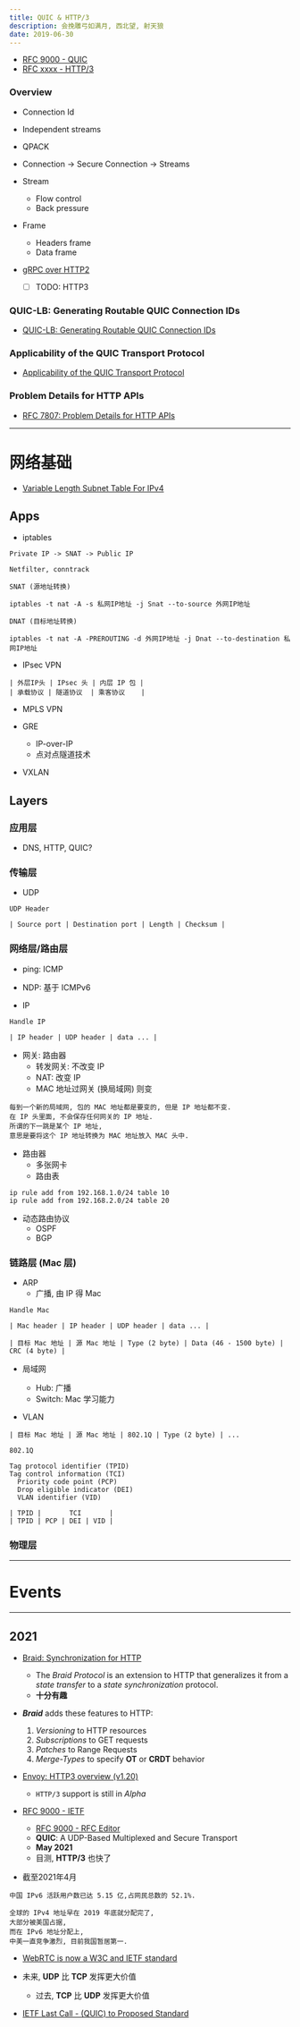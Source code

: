 ```yaml
---
title: QUIC & HTTP/3
description: 会挽雕弓如满月, 西北望, 射天狼
date: 2019-06-30
---
```


* [RFC 9000 - QUIC](https://www.rfc-editor.org/rfc/rfc9000)
* [RFC xxxx - HTTP/3]()

### Overview

* Connection Id
* Independent streams

* QPACK
* Connection -> Secure Connection -> Streams
* Stream
  - Flow control
  - Back pressure

* Frame
  - Headers frame
  - Data frame

* [gRPC over HTTP2](https://github.com/grpc/grpc/blob/master/doc/PROTOCOL-HTTP2.md)
  - [ ] TODO: HTTP3

### QUIC-LB: Generating Routable QUIC Connection IDs

* [QUIC-LB: Generating Routable QUIC Connection IDs](https://quicwg.org/load-balancers/draft-ietf-quic-load-balancers.html)

### Applicability of the QUIC Transport Protocol

* [Applicability of the QUIC Transport Protocol](https://quicwg.org/ops-drafts/draft-ietf-quic-applicability.html)

### Problem Details for HTTP APIs

* [RFC 7807: Problem Details for HTTP APIs](https://datatracker.ietf.org/doc/html/rfc7807)

------------------

# 网络基础

* [Variable Length Subnet Table For IPv4](https://datatracker.ietf.org/doc/html/rfc1878)

## Apps

* iptables

```
Private IP -> SNAT -> Public IP

Netfilter, conntrack

SNAT (源地址转换)

iptables -t nat -A -s 私网IP地址 -j Snat --to-source 外网IP地址

DNAT (目标地址转换)

iptables -t nat -A -PREROUTING -d 外网IP地址 -j Dnat --to-destination 私网IP地址
```

* IPsec VPN

```
| 外层IP头 | IPsec 头 | 内层 IP 包 |
| 承载协议 | 隧道协议  | 乘客协议    |
```

* MPLS VPN

* GRE
  - IP-over-IP
  - 点对点隧道技术

* VXLAN

## Layers

### 应用层

* DNS, HTTP, QUIC?

### 传输层

* UDP

```
UDP Header

| Source port | Destination port | Length | Checksum |
```

### 网络层/路由层

* ping: ICMP
* NDP: 基于 ICMPv6

* IP

```
Handle IP

| IP header | UDP header | data ... |
```

* 网关: 路由器
  - 转发网关: 不改变 IP
  - NAT: 改变 IP
  - MAC 地址过网关 (换局域网) 则变

```
每到一个新的局域网, 包的 MAC 地址都是要变的, 但是 IP 地址都不变.
在 IP 头里面, 不会保存任何网关的 IP 地址.
所谓的下一跳是某个 IP 地址,
意思是要将这个 IP 地址转换为 MAC 地址放入 MAC 头中.
```

* 路由器
  - 多张网卡
  - 路由表

```
ip rule add from 192.168.1.0/24 table 10
ip rule add from 192.168.2.0/24 table 20
```

* 动态路由协议
  - OSPF
  - BGP

### 链路层 (Mac 层)

* ARP
  - 广播, 由 IP 得 Mac

```
Handle Mac

| Mac header | IP header | UDP header | data ... |

| 目标 Mac 地址 | 源 Mac 地址 | Type (2 byte) | Data (46 - 1500 byte) | CRC (4 byte) |
```

* 局域网
  - Hub: 广播
  - Switch: Mac 学习能力

* VLAN

```
| 目标 Mac 地址 | 源 Mac 地址 | 802.1Q | Type (2 byte) | ...

802.1Q

Tag protocol identifier (TPID)
Tag control information (TCI)
  Priority code point (PCP)
  Drop eligible indicator (DEI)
  VLAN identifier (VID)

| TPID |       TCI       |
| TPID | PCP | DEI | VID |
```

### 物理层

------------------

# Events

------------------

## 2021

* [Braid: Synchronization for HTTP](https://braid.org)
  - The *Braid Protocol* is an extension to HTTP that
    generalizes it from a *state transfer*
    to a *state synchronization* protocol.
  - **十分有趣**

* ***Braid*** adds these features to HTTP:
  1. *Versioning* to HTTP resources
  2. *Subscriptions* to GET requests
  3. *Patches* to Range Requests
  4. *Merge-Types* to specify **OT** or **CRDT** behavior

* [Envoy: HTTP3 overview (v1.20)](https://www.envoyproxy.io/docs/envoy/latest/intro/arch_overview/http/http3)
  - `HTTP/3` support is still in *Alpha*

* [RFC 9000 - IETF](https://datatracker.ietf.org/doc/html/rfc9000)
  - [RFC 9000 - RFC Editor](https://www.rfc-editor.org/rfc/rfc9000)
  - **QUIC**: A UDP-Based Multiplexed and Secure Transport
  - **May 2021**
  - 目测, **HTTP/3** 也快了

* 截至2021年4月

```
中国 IPv6 活跃用户数已达 5.15 亿,占网民总数的 52.1%.

全球的 IPv4 地址早在 2019 年底就分配完了,
大部分被美国占据,
而在 IPv6 地址分配上,
中美一直竞争激烈, 目前我国暂居第一.
```

* [WebRTC is now a W3C and IETF standard](https://web.dev/webrtc-standard-announcement/)

* 未来, **UDP** 比 **TCP** 发挥更大价值
  - 过去, **TCP** 比 **UDP** 发挥更大价值

* [IETF Last Call - (QUIC) to Proposed Standard](https://mailarchive.ietf.org/arch/msg/quic/ye1LeRl7oEz898RxjE6D3koWhn0/)
